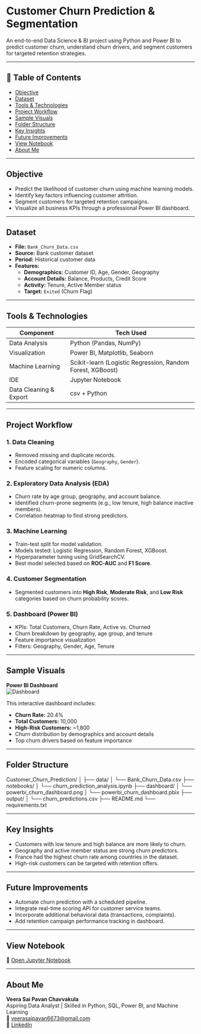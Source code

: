 # **Customer Churn Prediction & Segmentation**  
An end-to-end Data Science & BI project using Python and Power BI to predict customer churn, understand churn drivers, and segment customers for targeted retention strategies.  

---

## 📌 Table of Contents
- [Objective](#objective)
- [Dataset](#dataset)
- [Tools & Technologies](#tools--technologies)
- [Project Workflow](#project-workflow)
- [Sample Visuals](#sample-visuals)
- [Folder Structure](#folder-structure)
- [Key Insights](#key-insights)
- [Future Improvements](#future-improvements)
- [View Notebook](#view-notebook)
- [About Me](#about-me)

---

## **Objective**
- Predict the likelihood of customer churn using machine learning models.  
- Identify key factors influencing customer attrition.  
- Segment customers for targeted retention campaigns.  
- Visualize all business KPIs through a professional Power BI dashboard.  

---

## **Dataset**
- **File:** `Bank_Churn_Data.csv`  
- **Source:** Bank customer dataset  
- **Period:** Historical customer data  
- **Features:**  
  - **Demographics:** Customer ID, Age, Gender, Geography  
  - **Account Details:** Balance, Products, Credit Score  
  - **Activity:** Tenure, Active Member status  
  - **Target:** `Exited` (Churn Flag)  

---

## **Tools & Technologies**

| Component              | Tech Used                             |
|------------------------|---------------------------------------|
| Data Analysis          | Python (Pandas, NumPy)                |
| Visualization          | Power BI, Matplotlib, Seaborn         |
| Machine Learning       | Scikit-learn (Logistic Regression, Random Forest, XGBoost) |
| IDE                    | Jupyter Notebook                      |
| Data Cleaning & Export | csv + Python                        |

---

## **Project Workflow**

### **1. Data Cleaning**
- Removed missing and duplicate records.  
- Encoded categorical variables (`Geography`, `Gender`).  
- Feature scaling for numeric columns.  

### **2. Exploratory Data Analysis (EDA)**
- Churn rate by age group, geography, and account balance.  
- Identified churn-prone segments (e.g., low tenure, high balance inactive members).  
- Correlation heatmap to find strong predictors.  

### **3. Machine Learning**
- Train-test split for model validation.  
- Models tested: Logistic Regression, Random Forest, XGBoost.  
- Hyperparameter tuning using GridSearchCV.  
- Best model selected based on **ROC-AUC** and **F1 Score**.  

### **4. Customer Segmentation**
- Segmented customers into **High Risk**, **Moderate Risk**, and **Low Risk** categories based on churn probability scores.  

### **5. Dashboard (Power BI)**
- KPIs: Total Customers, Churn Rate, Active vs. Churned  
- Churn breakdown by geography, age group, and tenure  
- Feature importance visualization  
- Filters: Geography, Gender, Age, Tenure  

---

## **Sample Visuals**  
**Power BI Dashboard**  
![Dashboard](customer_churn_prediction/Screenshot2025-07-23160027.png)

This interactive dashboard includes:  
- **Churn Rate:** 20.4%  
- **Total Customers:** 10,000  
- **High-Risk Customers:** ~1,800  
- Churn distribution by demographics and account details  
- Top churn drivers based on feature importance  

---

## **Folder Structure**
Customer_Churn_Prediction/
│
├── data/
│ └── Bank_Churn_Data.csv
├── notebooks/
│ └── churn_prediction_analysis.ipynb
├── dashboard/
│ └── powerbi_churn_dashboard.png
│ └── powerbi_churn_dashboard.pbix
├── output/
│ └── churn_predictions.csv
├── README.md
└── requirements.txt

---

## **Key Insights**
- Customers with low tenure and high balance are more likely to churn.  
- Geography and active member status are strong churn predictors.  
- France had the highest churn rate among countries in the dataset.  
- High-risk customers can be targeted with retention offers.  

---

## **Future Improvements**
- Automate churn prediction with a scheduled pipeline.  
- Integrate real-time scoring API for customer service teams.  
- Incorporate additional behavioral data (transactions, complaints).  
- Add retention campaign performance tracking in dashboard.  

---

## **View Notebook**
📄 [Open Jupyter Notebook](customer_churn_prediction_with_segmentation.ipynb.ipynb)  

---

## **About Me**
**Veera Sai Pavan Chavvakula**  
Aspiring Data Analyst | Skilled in Python, SQL, Power BI, and Machine Learning  
📧 [veerasaipavan6673@gmail.com](mailto:veerasaipavan6673@gmail.com)  
🔗 [LinkedIn](https://www.linkedin.com/in/veera-sai-pavan-chavvakula-6260a72bb) 
